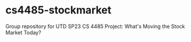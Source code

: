# cs4485-stockmarket
Group repository for UTD SP23 CS 4485 Project: What's Moving the Stock Market Today?
